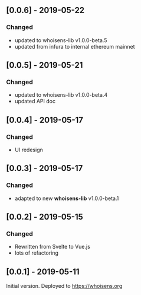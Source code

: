 ## [0.0.6] - 2019-05-22

### Changed
- updated to whoisens-lib v1.0.0-beta.5
- updated from infura to internal ethereum mainnet


## [0.0.5] - 2019-05-21

### Changed
- updated to whoisens-lib v1.0.0-beta.4
- updated API doc


## [0.0.4] - 2019-05-17

### Changed
- UI redesign


## [0.0.3] - 2019-05-17

### Changed
- adapted to new **whoisens-lib** v1.0.0-beta.1


## [0.0.2] - 2019-05-15

### Changed

- Rewritten from Svelte to Vue.js
- lots of refactoring


## [0.0.1] - 2019-05-11

Initial version. Deployed to https://whoisens.org
